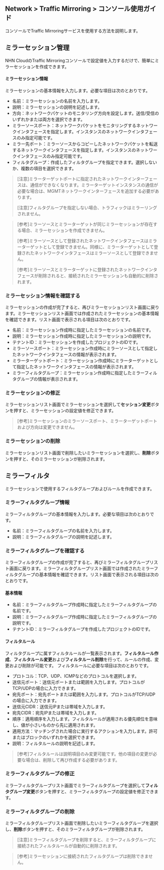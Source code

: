 ## Network > Traffic Mirroring > コンソール使用ガイド

コンソールでTraffic Mirroringサービスを使用する方法を説明します。

## ミラーセッション管理

NHN CloudのTraffic Mirroringコンソールで設定値を入力するだけで、簡単にミラーセッションを作成できます。

#### ミラーセッション情報
ミラーセッションの基本情報を入力します。必要な項目は次のとおりです。

* 名前：ミラーセッションの名前を入力します。
* 説明：ミラーセッションの説明を記述します。
* 方向：ネットワークパケットのモニタリング方向を設定します。送信/受信のいずれかまたは両方を選択できます。
* ミラーソースポート：ネットワークパケットをモニタリングするネットワークインタフェースを指定します。インスタンスのネットワークインタフェースのみ指定可能です。
* ミラー先ポート：ミラーソースからコピーしたネットワークパケットを転送するネットワークインタフェースを指定します。インスタンスのネットワークインタフェースのみ指定可能です。
* フィルタグループ：作成したフィルタグループを指定できます。選択しないか、複数の項目を選択できます。

> [注意]ミラーターゲットポートに指定されたネットワークインターフェースは、通信ができなくなります。ミラーターゲットインスタンスの通信が必要な場合は、MGMTネットワークインターフェースを追加する必要があります。
>
> [注意]フィルタグループを指定しない場合、トラフィックはミラーリングされません。

> [参考]ミラーソースとミラーターゲットが同じミラーセッションが存在する場合、ミラーセッションを作成できません。
>
> [参考]ミラーソースとして登録されたネットワークインタフェースはミラーターゲットとして登録できません。同様に、ミラーターゲットとして登録されたネットワークインタフェースはミラーソースとして登録できません。
>
> [参考]ミラーソースとミラーターゲットに登録されたネットワークインタフェースが削除されると、接続されたミラーセッションも自動的に削除されます。

### ミラーセッション情報を確認する
ミラーセッションの作成が完了すると、再びミラーセッションリスト画面に戻ります。ミラーセッションリスト画面では作成されたミラーセッションの基本情報を確認できます。リスト画面で表示される項目は次のとおりです。

* 名前：ミラーセッション作成時に指定したミラーセッションの名前です。
* 説明：ミラーセッション作成時に指定したミラーセッションの説明です。
* テナントID：ミラーセッションを作成したプロジェクトのIDです。
* ミラーソースポート：ミラーセッション作成時にミラーソースとして指定したネットワークインタフェースの情報が表示されます。
* ミラーターゲットポート：ミラーセッション作成時にミラーターゲットとして指定したネットワークインタフェースの情報が表示されます。
* ミラーフィルタグループ：ミラーセッション作成時に指定したミラーフィルタグループの情報が表示されます。

### ミラーセッションの修正
ミラーセッションリスト画面でミラーセッションを選択して**セッション変更**ボタンを押すと、ミラーセッションの設定値を修正できます。
> [参考]ミラーセッションのミラーソースポート、ミラーターゲットポートおよび方向は変更できません。

### ミラーセッションの削除
ミラーセッションリスト画面で削除したいミラーセッションを選択し、**削除**ボタンを押すと、そのミラーセッションが削除されます。

## ミラーフィルタ
ミラーセッションで使用するフィルタグループおよびルールを作成できます。

### ミラーフィルタグループ情報
ミラーフィルタグループの基本情報を入力します。必要な項目は次のとおりです。

* 名前：ミラーフィルタグループの名前を入力します。
* 説明：ミラーフィルタグループの説明を記述します。

### ミラーフィルタグループを確認する
ミラーフィルタグループの作成が完了すると、再びミラーフィルタグループリスト画面に戻ります。ミラーフィルタグループリスト画面では作成されたミラーフィルタグループの基本情報を確認できます。リスト画面で表示される項目は次のとおりです。

#### 基本情報
* 名前：ミラーフィルタグループ作成時に指定したミラーフィルタグループの名前です。 
* 説明：ミラーフィルタグループ作成時に指定したミラーフィルタグループの説明です。
* テナントID：ミラーフィルタグループを作成したプロジェクトのIDです。

#### フィルタルール
フィルタグループに属すフィルタルールが一覧表示されます。**フィルタルール作成**、**フィルタルール変更**および**フィルタルール削除**を行って、ルールの作成、変更および削除が可能です。
フィルタルールに必要な項目は次のとおりです。

* プロトコル：TCP、UDP、ICMPなどのプロトコルを選択します。
* 送信元ポート：送信元ポートまたは範囲を入力します。プロトコルがTCP/UDPの場合に入力できます。
* 宛先ポート：宛先ポートまたは範囲を入力します。プロトコルがTCP/UDPの場合に入力できます。 
* 送信元CIDR：送信元IPまたは帯域を入力します。
* 宛先CIDR：宛先IPまたは帯域を入力します。
* 順序：適用順序を入力します。フィルタルールが適用される優先順位を意味し、値が小さいものから先に適用されます。
* 適用方法：マッチングされた場合に実行するアクションを入力します。許可またはブロックのいずれかを選択できます。
* 説明：フィルタルールの説明を記述します。

> [参考]フィルタルールは説明項目のみ変更可能です。他の項目の変更が必要な場合は、削除して再び作成する必要があります。


### ミラーフィルタグループの修正
ミラーフィルタグループリスト画面でミラーフィルタグループを選択して**フィルタグループ変更**ボタンを押すと、ミラーフィルタグループの設定値を修正できます。

### ミラーフィルタグループの削除
ミラーフィルタグループリスト画面で削除したいミラーフィルタグループを選択し、**削除**ボタンを押すと、そのミラーフィルタグループが削除されます。
> [注意]ミラーフィルタグループを削除すると、ミラーフィルタグループに接続されたフィルタルールが自動的に削除されます。

> [参考]ミラーセッションに接続されたフィルタグループは削除できません。
